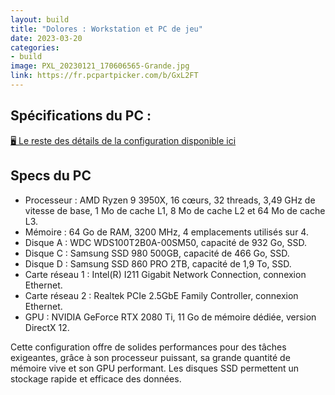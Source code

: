 ```yaml
---
layout: build
title: "Dolores : Workstation et PC de jeu"
date: 2023-03-20
categories:
- build
image: PXL_20230121_170606565-Grande.jpg
link: https://fr.pcpartpicker.com/b/GxL2FT
---
```


## Spécifications du PC :

<a href="{{ page.link }}" target="_blank">🖥️ Le reste des détails de la configuration disponible ici</a>

## Specs du PC

- Processeur : AMD Ryzen 9 3950X, 16 cœurs, 32 threads, 3,49 GHz de vitesse de base, 1 Mo de cache L1, 8 Mo de cache L2 et 64 Mo de cache L3.
- Mémoire : 64 Go de RAM, 3200 MHz, 4 emplacements utilisés sur 4.
- Disque A : WDC WDS100T2B0A-00SM50, capacité de 932 Go, SSD.
- Disque C : Samsung SSD 980 500GB, capacité de 466 Go, SSD.
- Disque D : Samsung SSD 860 PRO 2TB, capacité de 1,9 To, SSD.
- Carte réseau 1 : Intel(R) I211 Gigabit Network Connection, connexion Ethernet.
- Carte réseau 2 : Realtek PCIe 2.5GbE Family Controller, connexion Ethernet.
- GPU : NVIDIA GeForce RTX 2080 Ti, 11 Go de mémoire dédiée, version DirectX 12.

Cette configuration offre de solides performances pour des tâches exigeantes, grâce à son processeur puissant, sa grande quantité de mémoire vive et son GPU performant. Les disques SSD permettent un stockage rapide et efficace des données.